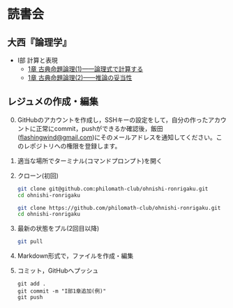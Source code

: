 # 読書会

## 大西『論理学』

- I部 計算と表現
  - [1章 古典命題論理(1)——論理式で計算する](</ohnishi-ronrigaku/I部 計算と表現-1>)
  - [1章 古典命題論理(2)——推論の妥当性](</ohnishi-ronrigaku/I部 計算と表現-2>)

## レジュメの作成・編集

0. GitHubのアカウントを作成し，SSHキーの設定をして，自分の作ったアカウントに正常にcommit，pushができるか確認後，飯田(<flashingwind@gmail.com>)にそのメールアドレスを通知してください。このレポジトリへの権限を登録します。
1. 適当な場所でターミナル(コマンドプロンプト)を開く
2. クローン(初回)

    ```bash
    git clone git@github.com:philomath-club/ohnishi-ronrigaku.git
    cd ohnishi-ronrigaku
    ```

    ```bash
    git clone https://github.com/philomath-club/ohnishi-ronrigaku.git
    cd ohnishi-ronrigaku
    ```

3. 最新の状態をプル(2回目以降)

    ```bash
    git pull
    ```

2. Markdown形式で，ファイルを作成・編集
3. コミット，GitHubへプッシュ

    ```
    git add .
    git commit -m "I部1章追加(例)"
    git push
    ```
